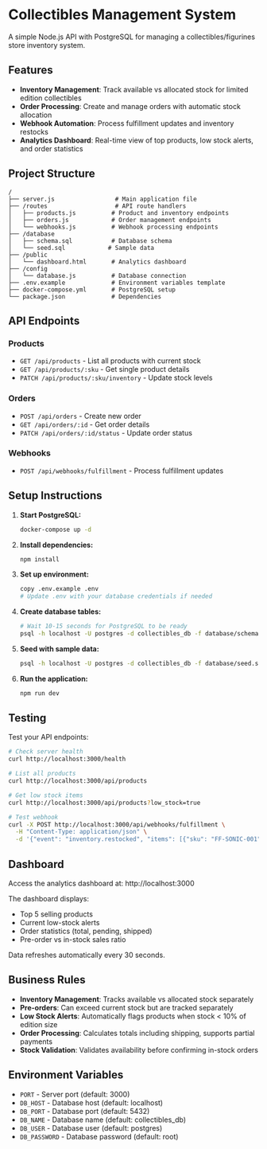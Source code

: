 # Collectibles Management System

A simple Node.js API with PostgreSQL for managing a collectibles/figurines store inventory system.

## Features

- **Inventory Management**: Track available vs allocated stock for limited edition collectibles
- **Order Processing**: Create and manage orders with automatic stock allocation
- **Webhook Automation**: Process fulfillment updates and inventory restocks
- **Analytics Dashboard**: Real-time view of top products, low stock alerts, and order statistics

## Project Structure

```
/
├── server.js                 # Main application file
├── /routes                   # API route handlers
│   ├── products.js          # Product and inventory endpoints
│   ├── orders.js            # Order management endpoints
│   └── webhooks.js          # Webhook processing endpoints
├── /database
│   ├── schema.sql           # Database schema
│   └── seed.sql            # Sample data
├── /public
│   └── dashboard.html       # Analytics dashboard
├── /config
│   └── database.js          # Database connection
├── .env.example             # Environment variables template
├── docker-compose.yml       # PostgreSQL setup
└── package.json             # Dependencies
```

## API Endpoints

### Products
- `GET /api/products` - List all products with current stock
- `GET /api/products/:sku` - Get single product details
- `PATCH /api/products/:sku/inventory` - Update stock levels

### Orders
- `POST /api/orders` - Create new order
- `GET /api/orders/:id` - Get order details
- `PATCH /api/orders/:id/status` - Update order status

### Webhooks
- `POST /api/webhooks/fulfillment` - Process fulfillment updates

## Setup Instructions

1. **Start PostgreSQL:**
   ```bash
   docker-compose up -d
   ```

2. **Install dependencies:**
   ```bash
   npm install
   ```

3. **Set up environment:**
   ```bash
   copy .env.example .env
   # Update .env with your database credentials if needed
   ```

4. **Create database tables:**
   ```bash
   # Wait 10-15 seconds for PostgreSQL to be ready
   psql -h localhost -U postgres -d collectibles_db -f database/schema.sql
   ```

5. **Seed with sample data:**
   ```bash
   psql -h localhost -U postgres -d collectibles_db -f database/seed.sql
   ```

6. **Run the application:**
   ```bash
   npm run dev
   ```

## Testing

Test your API endpoints:

```bash
# Check server health
curl http://localhost:3000/health

# List all products
curl http://localhost:3000/api/products

# Get low stock items
curl http://localhost:3000/api/products?low_stock=true

# Test webhook
curl -X POST http://localhost:3000/api/webhooks/fulfillment \
  -H "Content-Type: application/json" \
  -d '{"event": "inventory.restocked", "items": [{"sku": "FF-SONIC-001", "quantity_added": 10, "new_total": 460}]}'
```

## Dashboard

Access the analytics dashboard at: http://localhost:3000

The dashboard displays:
- Top 5 selling products
- Current low-stock alerts
- Order statistics (total, pending, shipped)
- Pre-order vs in-stock sales ratio

Data refreshes automatically every 30 seconds.

## Business Rules

- **Inventory Management**: Tracks available vs allocated stock separately
- **Pre-orders**: Can exceed current stock but are tracked separately
- **Low Stock Alerts**: Automatically flags products when stock < 10% of edition size
- **Order Processing**: Calculates totals including shipping, supports partial payments
- **Stock Validation**: Validates availability before confirming in-stock orders

## Environment Variables

- `PORT` - Server port (default: 3000)
- `DB_HOST` - Database host (default: localhost)
- `DB_PORT` - Database port (default: 5432)
- `DB_NAME` - Database name (default: collectibles_db)
- `DB_USER` - Database user (default: postgres)
- `DB_PASSWORD` - Database password (default: root)